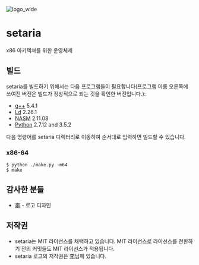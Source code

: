 ![logo_wide](https://github.com/setariaOS/setaria/blob/master/logo.png)
# setaria
x86 아키텍쳐를 위한 운영체제

## 빌드
setaria를 빌드하기 위해서는 다음 프로그램들이 필요합니다(프로그램 이름 오른쪽에 쓰여진 버전은 빌드가 정상적으로 되는 것을 확인한 버전입니다.):
- [g++](https://gcc.gnu.org/) 5.4.1
- [Ld](https://gcc.gnu.org/) 2.26.1
- [NASM](http://www.nasm.us/) 2.11.08
- [Python](https://www.python.org/) 2.7.12 and 3.5.2

다음 명령어를 setaria 디렉터리로 이동하여 순서대로 입력하면 빌드할 수 있습니다.
### x86-64
```
$ python ./make.py -m64
$ make
```

## 감사한 분들
- [李](https://github.com/Lee0701) - 로고 디자인

## 저작권
- setaria는 MIT 라이선스를 채택하고 있습니다. MIT 라이선스로 라이선스를 전환하기 전의 커밋들도 MIT 라이선스가 적용됩니다.
- setaria 로고의 저작권은 [李](https://github.com/Lee0701)님께 있습니다.